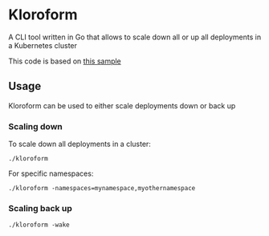 # Kloroform

A CLI tool written in Go that allows to scale down all or up all deployments in a Kubernetes cluster

This code is based on [this sample](https://github.com/kubernetes/client-go/tree/master/examples/out-of-cluster-client-configuration)

## Usage

Kloroform can be used to either scale deployments down or back up

### Scaling down

To scale down all deployments in a cluster:

```
./kloroform
```

For specific namespaces:

```
./kloroform -namespaces=mynamespace,myothernamespace
```

### Scaling back up

```
./kloroform -wake
```
